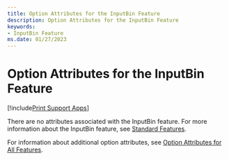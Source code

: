 ```yaml
---
title: Option Attributes for the InputBin Feature
description: Option Attributes for the InputBin Feature
keywords:
- InputBin Feature
ms.date: 01/27/2023
---
```


# Option Attributes for the InputBin Feature

[!include[Print Support Apps](../includes/print-support-apps.md)]

There are no attributes associated with the InputBin feature. For more information about the InputBin feature, see [Standard Features](standard-features.md).

For information about additional option attributes, see [Option Attributes for All Features](option-attributes-for-all-features.md).
